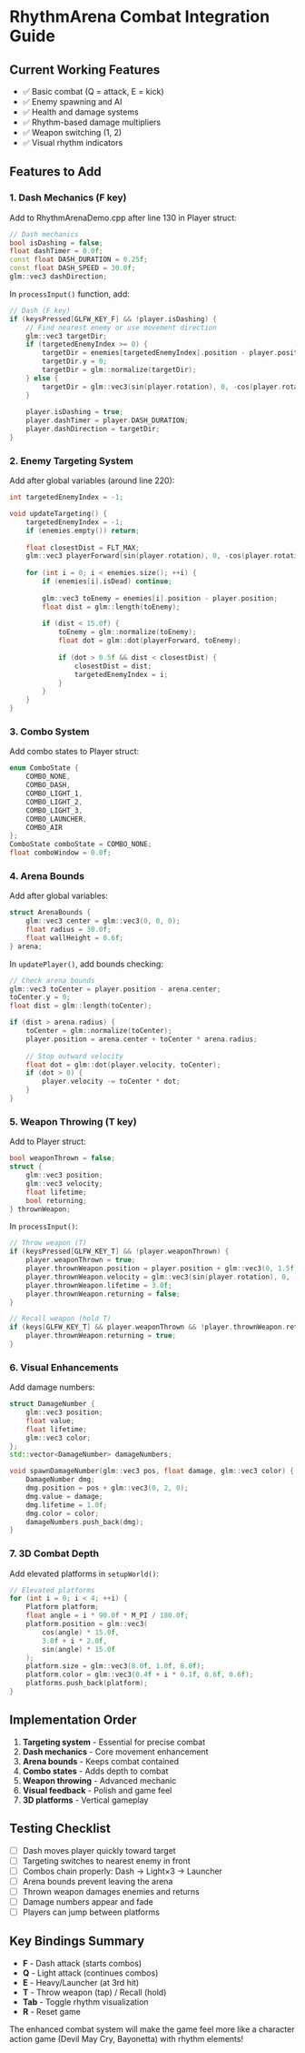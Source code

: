 # RhythmArena Combat Integration Guide

## Current Working Features
- ✅ Basic combat (Q = attack, E = kick)
- ✅ Enemy spawning and AI
- ✅ Health and damage systems
- ✅ Rhythm-based damage multipliers
- ✅ Weapon switching (1, 2)
- ✅ Visual rhythm indicators

## Features to Add

### 1. Dash Mechanics (F key)
Add to RhythmArenaDemo.cpp after line 130 in Player struct:
```cpp
// Dash mechanics
bool isDashing = false;
float dashTimer = 0.0f;
const float DASH_DURATION = 0.25f;
const float DASH_SPEED = 30.0f;
glm::vec3 dashDirection;
```

In `processInput()` function, add:
```cpp
// Dash (F key)
if (keysPressed[GLFW_KEY_F] && !player.isDashing) {
    // Find nearest enemy or use movement direction
    glm::vec3 targetDir;
    if (targetedEnemyIndex >= 0) {
        targetDir = enemies[targetedEnemyIndex].position - player.position;
        targetDir.y = 0;
        targetDir = glm::normalize(targetDir);
    } else {
        targetDir = glm::vec3(sin(player.rotation), 0, -cos(player.rotation));
    }
    
    player.isDashing = true;
    player.dashTimer = player.DASH_DURATION;
    player.dashDirection = targetDir;
}
```

### 2. Enemy Targeting System
Add after global variables (around line 220):
```cpp
int targetedEnemyIndex = -1;

void updateTargeting() {
    targetedEnemyIndex = -1;
    if (enemies.empty()) return;
    
    float closestDist = FLT_MAX;
    glm::vec3 playerForward(sin(player.rotation), 0, -cos(player.rotation));
    
    for (int i = 0; i < enemies.size(); ++i) {
        if (enemies[i].isDead) continue;
        
        glm::vec3 toEnemy = enemies[i].position - player.position;
        float dist = glm::length(toEnemy);
        
        if (dist < 15.0f) {
            toEnemy = glm::normalize(toEnemy);
            float dot = glm::dot(playerForward, toEnemy);
            
            if (dot > 0.5f && dist < closestDist) {
                closestDist = dist;
                targetedEnemyIndex = i;
            }
        }
    }
}
```

### 3. Combo System
Add combo states to Player struct:
```cpp
enum ComboState {
    COMBO_NONE,
    COMBO_DASH,
    COMBO_LIGHT_1,
    COMBO_LIGHT_2,
    COMBO_LIGHT_3,
    COMBO_LAUNCHER,
    COMBO_AIR
};
ComboState comboState = COMBO_NONE;
float comboWindow = 0.0f;
```

### 4. Arena Bounds
Add after global variables:
```cpp
struct ArenaBounds {
    glm::vec3 center = glm::vec3(0, 0, 0);
    float radius = 30.0f;
    float wallHeight = 0.6f;
} arena;
```

In `updatePlayer()`, add bounds checking:
```cpp
// Check arena bounds
glm::vec3 toCenter = player.position - arena.center;
toCenter.y = 0;
float dist = glm::length(toCenter);

if (dist > arena.radius) {
    toCenter = glm::normalize(toCenter);
    player.position = arena.center + toCenter * arena.radius;
    
    // Stop outward velocity
    float dot = glm::dot(player.velocity, toCenter);
    if (dot > 0) {
        player.velocity -= toCenter * dot;
    }
}
```

### 5. Weapon Throwing (T key)
Add to Player struct:
```cpp
bool weaponThrown = false;
struct {
    glm::vec3 position;
    glm::vec3 velocity;
    float lifetime;
    bool returning;
} thrownWeapon;
```

In `processInput()`:
```cpp
// Throw weapon (T)
if (keysPressed[GLFW_KEY_T] && !player.weaponThrown) {
    player.weaponThrown = true;
    player.thrownWeapon.position = player.position + glm::vec3(0, 1.5f, 0);
    player.thrownWeapon.velocity = glm::vec3(sin(player.rotation), 0, -cos(player.rotation)) * 25.0f;
    player.thrownWeapon.lifetime = 3.0f;
    player.thrownWeapon.returning = false;
}

// Recall weapon (hold T)
if (keys[GLFW_KEY_T] && player.weaponThrown && !player.thrownWeapon.returning) {
    player.thrownWeapon.returning = true;
}
```

### 6. Visual Enhancements
Add damage numbers:
```cpp
struct DamageNumber {
    glm::vec3 position;
    float value;
    float lifetime;
    glm::vec3 color;
};
std::vector<DamageNumber> damageNumbers;

void spawnDamageNumber(glm::vec3 pos, float damage, glm::vec3 color) {
    DamageNumber dmg;
    dmg.position = pos + glm::vec3(0, 2, 0);
    dmg.value = damage;
    dmg.lifetime = 1.0f;
    dmg.color = color;
    damageNumbers.push_back(dmg);
}
```

### 7. 3D Combat Depth
Add elevated platforms in `setupWorld()`:
```cpp
// Elevated platforms
for (int i = 0; i < 4; ++i) {
    Platform platform;
    float angle = i * 90.0f * M_PI / 180.0f;
    platform.position = glm::vec3(
        cos(angle) * 15.0f,
        3.0f + i * 2.0f,
        sin(angle) * 15.0f
    );
    platform.size = glm::vec3(8.0f, 1.0f, 8.0f);
    platform.color = glm::vec3(0.4f + i * 0.1f, 0.6f, 0.6f);
    platforms.push_back(platform);
}
```

## Implementation Order
1. **Targeting system** - Essential for precise combat
2. **Dash mechanics** - Core movement enhancement
3. **Arena bounds** - Keeps combat contained
4. **Combo states** - Adds depth to combat
5. **Weapon throwing** - Advanced mechanic
6. **Visual feedback** - Polish and game feel
7. **3D platforms** - Vertical gameplay

## Testing Checklist
- [ ] Dash moves player quickly toward target
- [ ] Targeting switches to nearest enemy in front
- [ ] Combos chain properly: Dash → Light×3 → Launcher
- [ ] Arena bounds prevent leaving the arena
- [ ] Thrown weapon damages enemies and returns
- [ ] Damage numbers appear and fade
- [ ] Players can jump between platforms

## Key Bindings Summary
- **F** - Dash attack (starts combos)
- **Q** - Light attack (continues combos)
- **E** - Heavy/Launcher (at 3rd hit)
- **T** - Throw weapon (tap) / Recall (hold)
- **Tab** - Toggle rhythm visualization
- **R** - Reset game

The enhanced combat system will make the game feel more like a character action game (Devil May Cry, Bayonetta) with rhythm elements!
